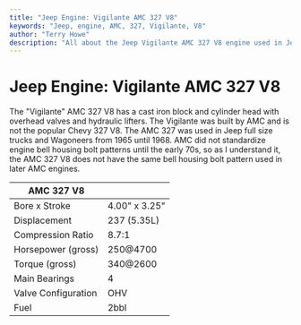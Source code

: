 ```yaml
---
title: "Jeep Engine: Vigilante AMC 327 V8"
keywords: "Jeep, engine, AMC, 327, Vigilante, V8"
author: "Terry Howe"
description: "All about the Jeep Vigilante AMC 327 V8 engine used in Jeep vehicles in the mid 60s."
---
```

# Jeep Engine: Vigilante AMC 327 V8

The "Vigilante" AMC 327 V8 has a cast iron block and cylinder head with overhead valves and hydraulic lifters. The Vigilante was built by AMC and is not the popular Chevy 327 V8. The AMC 327 was used in Jeep full size trucks and Wagoneers from 1965 until 1968. AMC did not standardize engine bell housing bolt patterns until the early 70s, so as I understand it, the AMC 327 V8 does not have the same bell housing bolt pattern used in later AMC engines.

| AMC 327 V8 | |
|------------|---|
| Bore x Stroke | 4.00" x 3.25" |
| Displacement | 237 (5.35L) |
| Compression Ratio | 8.7:1 |
| Horsepower (gross) | 250@4700 |
| Torque (gross) | 340@2600 |
| Main Bearings | 4 |
| Valve Configuration | OHV |
| Fuel | 2bbl |

